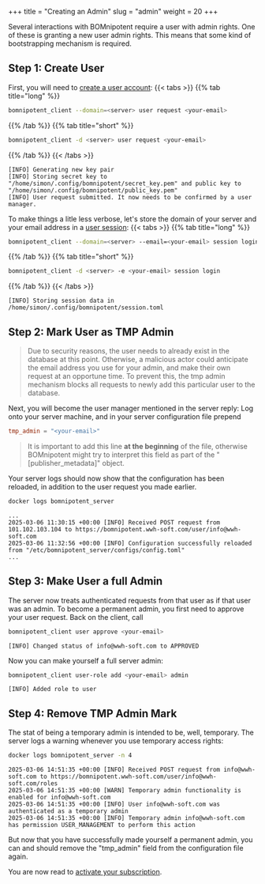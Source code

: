 +++
title = "Creating an Admin"
slug = "admin"
weight = 20
+++

Several interactions with BOMnipotent require a user with admin rights. One of these is granting a new user admin rights. This means that some kind of bootstrapping mechanism is required.

## Step 1: Create User
First, you will need to [create a user account](/client/basics/account-creation):
{{< tabs >}}
{{% tab title="long" %}}
```bash
bomnipotent_client --domain=<server> user request <your-email>
```
{{% /tab %}}
{{% tab title="short" %}}
```bash
bomnipotent_client -d <server> user request <your-email>
```
{{% /tab %}}
{{< /tabs >}}

``` {wrap="false" title="output"}
[INFO] Generating new key pair
[INFO] Storing secret key to "/home/simon/.config/bomnipotent/secret_key.pem" and public key to "/home/simon/.config/bomnipotent/public_key.pem"
[INFO] User request submitted. It now needs to be confirmed by a user manager.
```

To make things a litle less verbose, let's store the domain of your server and your email address in a [user session](/client/basics/user-session/):
{{< tabs >}}
{{% tab title="long" %}}
```bash
bomnipotent_client --domain=<server> --email=<your-email> session login
```
{{% /tab %}}
{{% tab title="short" %}}
```bash
bomnipotent_client -d <server> -e <your-email> session login
```
{{% /tab %}}
{{< /tabs >}}

``` {wrap="false" title="output"}
[INFO] Storing session data in /home/simon/.config/bomnipotent/session.toml
```

## Step 2: Mark User as TMP Admin

> Due to security reasons, the user needs to already exist in the database at this point. Otherwise, a malicious actor could anticipate the email address you use for your admin, and make their own request at an opportune time. To prevent this, the tmp admin mechanism blocks all requests to newly add this particular user to the database.

Next, you will become the user manager mentioned in the server reply: Log onto your server machine, and in your server configuration file prepend
```toml
tmp_admin = "<your-email>"
```

> It is important to add this line **at the beginning** of the file, otherwise BOMnipotent might try to interpret this field as part of the "[publisher_metadata]" object.

Your server logs should now show that the configuration has been reloaded, in addition to the user request you made earlier.

```bash
docker logs bomnipotent_server
```
``` {wrap="false" title="output"}
...
2025-03-06 11:30:15 +00:00 [INFO] Received POST request from 101.102.103.104 to https://bomnipotent.wwh-soft.com/user/info@wwh-soft.com
2025-03-06 11:32:56 +00:00 [INFO] Configuration successfully reloaded from "/etc/bomnipotent_server/configs/config.toml"
...
```

## Step 3: Make User a full Admin

The server now treats authenticated requests from that user as if that user was an admin. To become a permanent admin, you first need to approve your user request. Back on the client, call

```bash
bomnipotent_client user approve <your-email>
```
``` {wrap="false" title="output"}
[INFO] Changed status of info@wwh-soft.com to APPROVED
```

Now you can make yourself a full server admin:
```bash
bomnipotent_client user-role add <your-email> admin
```
``` {wrap="false" title="output"}
[INFO] Added role to user
```

## Step 4: Remove TMP Admin Mark

The stat of being a temporary admin is intended to be, well, temporary. The server logs a warning whenever you use temporary access rights:
```bash
docker logs bomnipotent_server -n 4
```
``` {wrap="false" title="output"}
2025-03-06 14:51:35 +00:00 [INFO] Received POST request from info@wwh-soft.com to https://bomnipotent.wwh-soft.com/user/info@wwh-soft.com/roles
2025-03-06 14:51:35 +00:00 [WARN] Temporary admin functionality is enabled for info@wwh-soft.com
2025-03-06 14:51:35 +00:00 [INFO] User info@wwh-soft.com was authenticated as a temporary admin
2025-03-06 14:51:35 +00:00 [INFO] Temporary admin info@wwh-soft.com has permission USER_MANAGEMENT to perform this action
```

But now that you have successfully made yourself a permanent admin, you can and should remove the "tmp_admin" field from the configuration file again.

You are now read to [activate your subscription](/server/setup/subscription/).
